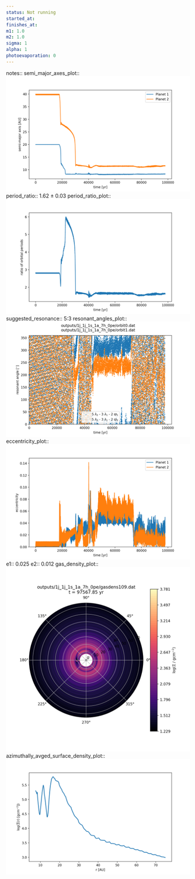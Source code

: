 ```yaml
---
status: Not running
started_at:
finishes_at:
m1: 1.0
m2: 1.0
sigma: 1
alpha: 1
photoevaporation: 0
---
```


notes::
semi_major_axes_plot:: ![semi_major_axes_1j_1j_1s_1a_7h_0pe.png](plots/semi_major_axes/semi_major_axes_1j_1j_1s_1a_7h_0pe.png)
period_ratio:: 1.62 ± 0.03
period_ratio_plot:: ![period_ratio_1j_1j_1s_1a_7h_0pe.png](plots/period_ratio/period_ratio_1j_1j_1s_1a_7h_0pe.png)
suggested_resonance:: 5:3
resonant_angles_plot:: ![resonant_angles_1j_1j_1s_1a_7h_0pe.png](plots/resonant_angles/resonant_angles_1j_1j_1s_1a_7h_0pe.png)
eccentricity_plot:: ![eccentricity_1j_1j_1s_1a_7h_0pe.png](plots/eccentricity/eccentricity_1j_1j_1s_1a_7h_0pe.png)
e1:: 0.025
e2:: 0.012
gas_density_plot:: ![gas_density_1j_1j_1s_1a_7h_0pe.png](plots/gas_density/gas_density_1j_1j_1s_1a_7h_0pe.png)
azimuthally_avged_surface_density_plot:: ![azimuthally_avged_surface_density_1j_1j_1s_1a_7h_0pe.png](plots/azimuthally_avged_surface_density/azimuthally_avged_surface_density_1j_1j_1s_1a_7h_0pe.png)
